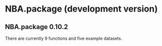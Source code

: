 # NBA.package (development version)

## NBA.package 0.10.2

There are currently 9 functions and five example datasets.
